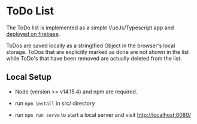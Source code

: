 # ToDo List

The ToDo list is implemented as a simple VueJs/Typescript app and [deployed on firebase](https://todo.moritz.dev).

ToDos are saved locally as a stringified Object in the browser's local storage.
ToDos that are explicitly marked as done are not shown in the list while ToDo's that have been removed are actually deleted from the list.

## Local Setup
- Node (version >= v14.15.4) and npm are required.

- run `npm install` in src/ directory

- run `npm run serve` to start a local server and visit [http://localhost:8080/](http://localhost:8080/)
